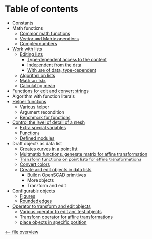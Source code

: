 Table of contents
=================

- Constants
- Math functions
  - [Common math functions](math.md)
  - [Vector and Matrix operations](matrix.md)
  - [Complex numbers](complex.md)
- [Work with lists](list.md)
  - [Editing lists](list.md#editing-lists-)
    - [Type-dependent access to the content](list.md#different-type-of-data-)
    - [Independent from the data](list.md#edit-list-independent-from-the-data-)
    - [With use of data, type-dependent](list.md#edit-list-with-use-of-data-)
  - [Algorithm on lists](list.md#algorithm-on-lists-)
  - [Math on lists](list.md#math-on-lists-)
  - [Calculating mean](list.md#calculating-mean-)
- [Functions for edit and convert strings](string.md)
- Algorithm with function literals
- [Helper functions](helper.md)
  - Various helper
  - Argument recondition
  - [Benchmark for functions](helper.md#benchmark-function-)
- [Control the level of detail of a mesh](extend.md)
  - [Extra special variables](extend#special-variables-)
  - [Functions](extend.md#functions-)
  - [Defined modules](extend.md#defined-modules-)
- Draft objects as data list
  - [Creates curves in a point list](curves.md)
  - [Multmatrix functions, generate matrix for affine transformation](multmatrix.md)
  - [Transform functions on point lists for affine transformations](transform.md)
  - [Convert colors](color.md)
  - [Create and edit objects in data lists](primitives.md)
    - Buildin OpenSCAD primitives
    - More objects
    - Transform and edit
- [Configurable objects](object.md)
  - [Figures](object.md#figures-)
  - [Rounded edges](object.md#rounded-edges-)
- [Operator to transform and edit objects](operator.md)
  - [Various operator to edit and test objects](operator.md#edit-and-test-objects-)
  - [Transform operator for affine transformations](operator.md#transform-operator-)
  - [place objects in specific position](operator.md#place-objects-)

[<-- file overview](file_overview.md)
